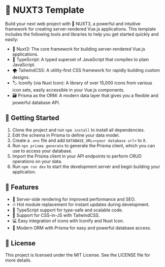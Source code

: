 🚀 NUXT3 Template
=================

Build your next web project with 💪 NUXT3, a powerful and intuitive framework for creating server-rendered Vue.js applications. This template includes the following tools and libraries to help you get started quickly and easily:

-   🌟 Nuxt3: The core framework for building server-rendered Vue.js applications.
-   💎 TypeScript: A typed superset of JavaScript that compiles to plain JavaScript.
-   🌪 TailwindCSS: A utility-first CSS framework for rapidly building custom designs.
-   🏷 Iconify (via Nuxt Icon): A library of over 15,000 icons from various icon sets, easily accessible in your Vue.js components.
-   🗃 Prisma as the ORM: A modern data layer that gives you a flexible and powerful database API.

📑 Getting Started
------------------

1.  Clone the project and run `npm install` to install all dependencies.
2.  Edit the schema in Prisma to define your data model.
3.  Create a `.env` file and add `DATABASE_URL=<your database url>` to it.
4.  Run `npx prisma generate` to generate the Prisma client, which you can use to access your database.
5.  Import the Prisma client in your API endpoints to perform CRUD operations on your data.
6.  Run `npm run dev` to start the development server and begin building your application.

🎉 Features
-----------

-   📡 Server-side rendering for improved performance and SEO.
-   🔥 Hot module replacement for instant updates during development.
-   📝 TypeScript support for type-safe and scalable code.
-   💅 Support for CSS-in-JS with TailwindCSS.
-   💻 Easy integration of icons with Iconify and Nuxt Icon.
-   💾 Modern ORM with Prisma for easy and powerful database access.

📜 License
----------

This project is licensed under the MIT License. See the LICENSE file for more details.